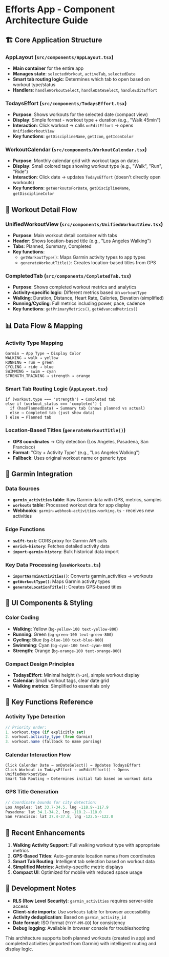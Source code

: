 # Efforts App - Component Architecture Guide

## 🏗️ Core Application Structure

### **AppLayout** (`src/components/AppLayout.tsx`)
- **Main container** for the entire app
- **Manages state**: `selectedWorkout`, `activeTab`, `selectedDate`
- **Smart tab routing logic**: Determines which tab to open based on workout type/status
- **Handlers**: `handleWorkoutSelect`, `handleDateSelect`, `handleEditEffort`

### **TodaysEffort** (`src/components/TodaysEffort.tsx`)
- **Purpose**: Shows workouts for the selected date (compact view)
- **Display**: Simple format - workout type + duration (e.g., "Walk 45min")
- **Interaction**: Click workout → calls `onEditEffort` → opens `UnifiedWorkoutView`
- **Key functions**: `getDisciplineName`, `getIcon`, `getIconColor`

### **WorkoutCalendar** (`src/components/WorkoutCalendar.tsx`)
- **Purpose**: Monthly calendar grid with workout tags on dates
- **Display**: Small colored tags showing workout type (e.g., "Walk", "Run", "Ride")
- **Interaction**: Click date → updates `TodaysEffort` (doesn't directly open workouts)
- **Key functions**: `getWorkoutsForDate`, `getDisciplineName`, `getDisciplineColor`

## 🔄 Workout Detail Flow

### **UnifiedWorkoutView** (`src/components/UnifiedWorkoutView.tsx`)
- **Purpose**: Main workout detail container with tabs
- **Header**: Shows location-based title (e.g., "Los Angeles Walking")
- **Tabs**: Planned, Summary, Completed
- **Key functions**: 
  - `getWorkoutType()`: Maps Garmin activity types to app types
  - `generateWorkoutTitle()`: Creates location-based titles from GPS

### **CompletedTab** (`src/components/CompletedTab.tsx`)
- **Purpose**: Shows completed workout metrics and analytics
- **Activity-specific logic**: Different metrics based on `workoutType`
- **Walking**: Duration, Distance, Heart Rate, Calories, Elevation (simplified)
- **Running/Cycling**: Full metrics including power, pace, cadence
- **Key functions**: `getPrimaryMetrics()`, `getAdvancedMetrics()`

## 📊 Data Flow & Mapping

### **Activity Type Mapping**
```
Garmin → App Type → Display Color
WALKING → walk → yellow
RUNNING → run → green  
CYCLING → ride → blue
SWIMMING → swim → cyan
STRENGTH_TRAINING → strength → orange
```

### **Smart Tab Routing Logic** (`AppLayout.tsx`)
```
if (workout.type === 'strength') → Completed tab
else if (workout_status === 'completed') {
  if (hasPlannedData) → Summary tab (shows planned vs actual)
  else → Completed tab (just show data)
} else → Planned tab
```

### **Location-Based Titles** (`generateWorkoutTitle()`)
- **GPS coordinates** → City detection (Los Angeles, Pasadena, San Francisco)
- **Format**: "City + Activity Type" (e.g., "Los Angeles Walking")
- **Fallback**: Uses original workout name or generic type

## 🔗 Garmin Integration

### **Data Sources**
- **`garmin_activities` table**: Raw Garmin data with GPS, metrics, samples
- **`workouts` table**: Processed workout data for app display
- **Webhooks**: `garmin-webhook-activities-working.ts` - receives new activities

### **Edge Functions**
- **`swift-task`**: CORS proxy for Garmin API calls
- **`enrich-history`**: Fetches detailed activity data
- **`import-garmin-history`**: Bulk historical data import

### **Key Data Processing** (`useWorkouts.ts`)
- **`importGarminActivities()`**: Converts garmin_activities → workouts
- **`getWorkoutType()`**: Maps Garmin activity types
- **`generateLocationTitle()`**: Creates GPS-based titles

## 🎨 UI Components & Styling

### **Color Coding**
- **Walking**: Yellow (`bg-yellow-100 text-yellow-800`)
- **Running**: Green (`bg-green-100 text-green-800`)
- **Cycling**: Blue (`bg-blue-100 text-blue-800`)
- **Swimming**: Cyan (`bg-cyan-100 text-cyan-800`)
- **Strength**: Orange (`bg-orange-100 text-orange-800`)

### **Compact Design Principles**
- **TodaysEffort**: Minimal height (`h-24`), simple workout display
- **Calendar**: Small workout tags, clear date grid
- **Walking metrics**: Simplified to essentials only

## 🔧 Key Functions Reference

### **Activity Type Detection**
```typescript
// Priority order:
1. workout.type (if explicitly set)
2. workout.activity_type (from Garmin)
3. workout.name (fallback to name parsing)
```

### **Calendar Interaction Flow**
```
Click Calendar Date → onDateSelect() → Updates TodaysEffort
Click Workout in TodaysEffort → onEditEffort() → Opens UnifiedWorkoutView
Smart Tab Routing → Determines initial tab based on workout data
```

### **GPS Title Generation**
```typescript
// Coordinate bounds for city detection:
Los Angeles: lat 33.7-34.5, lng -118.9--117.9
Pasadena: lat 34.1-34.2, lng -118.2--118.0  
San Francisco: lat 37.4-37.8, lng -122.5--122.0
```

## 🚀 Recent Enhancements

1. **Walking Activity Support**: Full walking workout type with appropriate metrics
2. **GPS-Based Titles**: Auto-generate location names from coordinates
3. **Smart Tab Routing**: Intelligent tab selection based on workout data
4. **Simplified Metrics**: Activity-specific metric displays
5. **Compact UI**: Optimized for mobile with reduced space usage

## 📝 Development Notes

- **RLS (Row Level Security)**: `garmin_activities` requires server-side access
- **Client-side imports**: Use `workouts` table for browser accessibility
- **Activity deduplication**: Based on `garmin_activity_id`
- **Date format**: ISO format (`YYYY-MM-DD`) for consistency
- **Debug logging**: Available in browser console for troubleshooting

This architecture supports both planned workouts (created in app) and completed activities (imported from Garmin) with intelligent routing and display logic.
